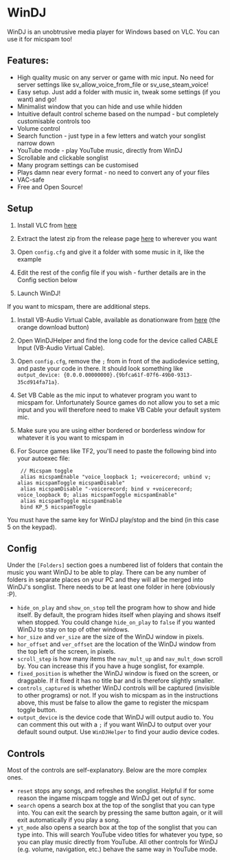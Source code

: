# WinDJ
WinDJ is an unobtrusive media player for Windows based on VLC. You can use it for micspam too!

## Features:
- High quality music on any server or game with mic input. No need for server settings like sv_allow_voice_from_file or sv_use_steam_voice!
- Easy setup. Just add a folder with music in, tweak some settings (if you want) and go!
- Minimalist window that you can hide and use while hidden
- Intuitive default control scheme based on the numpad - but completely customisable controls too
- Volume control
- Search function - just type in a few letters and watch your songlist narrow down 
- YouTube mode - play YouTube music, directly from WinDJ
- Scrollable and clickable songlist
- Many program settings can be customised
- Plays damn near every format - no need to convert any of your files
- VAC-safe
- Free and Open Source! 

## Setup
1. Install VLC from [here](https://www.videolan.org/vlc/index.html)

2. Extract the latest zip from the release page [here](https://github.com/dcragusa/WinDJ/releases) to wherever you want

3. Open `config.cfg` and give it a folder with some music in it, like the example

4. Edit the rest of the config file if you wish - further details are in the Config section below

5. Launch WinDJ!
 
If you want to micspam, there are additional steps.

1. Install VB-Audio Virtual Cable, available as donationware from [here](https://www.vb-audio.com/Cable/) (the orange download button)

2. Open WinDJHelper and find the long code for the device called CABLE Input (VB-Audio Virtual Cable). 
 
3. Open `config.cfg`, remove the `;` from in front of the audiodevice setting, and paste your code in there. 
It should look something like `output_device: {0.0.0.00000000}.{9bfca61f-07f6-49b0-9313-35cd914fa71a}`.
 
4. Set VB Cable as the mic input to whatever program you want to micspam for. 
Unfortunately Source games do not allow you to set a mic input and you will therefore need to make VB Cable your default system mic.

5. Make sure you are using either bordered or borderless window for whatever it is you want to micspam in

6. For Source games like TF2, you'll need to paste the following bind into your autoexec file:

        // Micspam toggle
        alias micspamEnable "voice_loopback 1; +voicerecord; unbind v; alias micspamToggle micspamDisable"
        alias micspamDisable "-voicerecord; bind v +voicerecord; voice_loopback 0; alias micspamToggle micspamEnable"
        alias micspamToggle micspamEnable
        bind KP_5 micspamToggle
        
You must have the same key for WinDJ play/stop and the bind (in this case 5 on the keypad).

## Config
Under the `[Folders]` section goes a numbered list of folders that contain the music you want WinDJ to be able to play.
There can be any number of folders in separate places on your PC and they will all be merged into WinDJ's songlist.
There needs to be at least one folder in here (obviously :P).

- `hide_on_play` and `show_on_stop` tell the program how to show and hide itself. 
By default, the program hides itself when playing and shows itself when stopped.
You could change `hide_on_play` to `false` if you wanted WinDJ to stay on top of other windows.
- `hor_size` and `ver_size` are the size of the WinDJ window in pixels.
- `hor_offset` and `ver_offset` are the location of the WinDJ window from the top left of the screen, in pixels.
- `scroll_step` is how many items the `nav_mult_up` and `nav_mult_down` scroll by. 
You can increase this if you have a huge songlist, for example.
- `fixed_position` is whether the WinDJ window is fixed on the screen, or draggable. 
If it fixed it has no title bar and is therefore slightly smaller.
- `controls_captured` is whether WinDJ controls will be captured (invisible to other programs) or not.
If you wish to micspam as in the instructions above, this must be false to allow the game to register the micspam toggle button.
- `output_device` is the device code that WinDJ will output audio to. 
You can comment this out with a `;` if you want WinDJ to output over your default sound output.
Use `WinDJHelper` to find your audio device codes.

## Controls
Most of the controls are self-explanatory. Below are the more complex ones.
- `reset` stops any songs, and refreshes the songlist. 
Helpful if for some reason the ingame miscpam toggle and WinDJ get out of sync.
- `search` opens a search box at the top of the songlist that you can type into.
You can exit the search by pressing the same button again, or it will exit automatically if you play a song.
- `yt_mode` also opens a search box at the top of the songlist that you can type into.
This will search YouTube video titles for whatever you type, so you can play music directly from YouTube.
All other controls for WinDJ (e.g. volume, navigation, etc.) behave the same way in YouTube mode.
